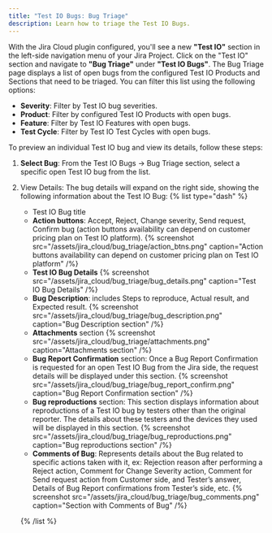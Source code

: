 ```yaml
---
title: "Test IO Bugs: Bug Triage"
description: Learn how to triage the Test IO Bugs.
---
```


With the Jira Cloud plugin configured, you'll see a new **"Test IO"** section in the left-side navigation menu of your Jira Project. Click on the "Test IO" section and navigate to **"Bug Triage"** under **"Test IO Bugs"**. The Bug Triage page displays a list of open bugs from the configured Test IO Products and Sections that need to be triaged. You can filter this list using the following options:

- **Severity**: Filter by Test IO bug severities.
- **Product**: Filter by configured Test IO Products with open bugs.
- **Feature**: Filter by Test IO Features with open bugs.
- **Test Cycle**: Filter by Test IO Test Cycles with open bugs.

To preview an individual Test IO bug and view its details, follow these steps:

1. **Select Bug**: From the Test IO Bugs -> Bug Triage section, select a specific open Test IO bug from the list.
2. View Details: The bug details will expand on the right side, showing the following information about the Test IO Bug:
   {% list type="dash" %}

   - Test IO Bug title
   - **Action buttons**: Accept, Reject, Change severity, Send request, Confirm bug (action buttons availability can depend on customer pricing plan on Test IO platform).
     {% screenshot src="/assets/jira_cloud/bug_triage/action_btns.png" caption="Action buttons availability can depend on customer pricing plan on Test IO platform" /%}
   - **Test IO Bug Details**
     {% screenshot src="/assets/jira_cloud/bug_triage/bug_details.png" caption="Test IO Bug Details" /%}
   - **Bug Description**: includes Steps to reproduce, Actual result, and Expected result.
     {% screenshot src="/assets/jira_cloud/bug_triage/bug_description.png" caption="Bug Description section" /%}
   - **Attachments** section
     {% screenshot src="/assets/jira_cloud/bug_triage/attachments.png" caption="Attachments section" /%}
   - **Bug Report Confirmation** section: Once a Bug Report Confirmation is requested for an open Test IO Bug from the Jira side, the request details will be displayed under this section.
     {% screenshot src="/assets/jira_cloud/bug_triage/bug_report_confirm.png" caption="Bug Report Confirmation section" /%}
   - **Bug reproductions** section: This section displays information about reproductions of a Test IO bug by testers other than the original reporter. The details about these testers and the devices they used will be displayed in this section.
     {% screenshot src="/assets/jira_cloud/bug_triage/bug_reproductions.png" caption="Bug reproductions section" /%}
   - **Comments of Bug**: Represents details about the Bug related to specific actions taken with it, ex: Rejection reason after performing a Reject action, Comment for Change Severity action, Comment for Send request action from Customer side, and Tester’s answer, Details of Bug Report confirmations from Tester’s side, etc.
     {% screenshot src="/assets/jira_cloud/bug_triage/bug_comments.png" caption="Section with Comments of Bug" /%}

   {% /list %}
